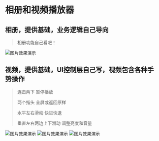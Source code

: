 # 相册和视频播放器
## 相册，提供基础，业务逻辑自己导向

>相册功能自己看吧！

![图片效果演示](https://github.com/Yexinglong/AlbumsAndVideos/blob/master/视频gif1.gif?raw=true)

## 视频，提供基础，UI控制层自己写，视频包含各种手势操作

>连击两下 暂停播放
>
>两个指头 全屏或返回原样
>
>水平左右滑动 快进快退
>
>垂直左右两边上下滑动 调整亮度和音量
>


![图片效果演示](https://github.com/Yexinglong/AlbumsAndVideos/blob/master/2F58C907-046D-41BC-9413-65A2DFA341CF.png?raw=true)
![图片效果演示](https://github.com/Yexinglong/AlbumsAndVideos/blob/master/IMG_0010.PNG?raw=true)
![图片效果演示](https://github.com/Yexinglong/AlbumsAndVideos/blob/master/IMG_0012.PNG?raw=true)




